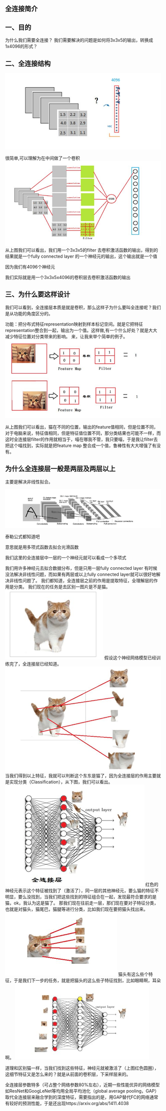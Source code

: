 ## 全连接简介

## 一、目的
为什么我们需要全连接？
我们需要解决的问题是如何将3x3x5的输出，转换成1x4096的形式？

## 二、全连接结构

![title](../../.local/static/2019/2/0/1554025269177.1554025269181.png)

很简单,可以理解为在中间做了一个卷积
![title](../../.local/static/2019/2/0/1554025295887.1554025295888.png)
从上图我们可以看出，我们用一个3x3x5的filter 去卷积激活函数的输出，得到的结果就是一个fully connected layer 的一个神经元的输出，这个输出就是一个值

因为我们有4096个神经元

我们实际就是用一个3x3x5x4096的卷积层去卷积激活函数的输出


## 三、为什么要这样设计

我们可以看到，全连接层本质是就是卷积，那么这样子为什么要叫全连接呢？我们是从功能的角度区分的。

功能：把分布式特征representation映射到样本标记空间。就是它把特征representation整合到一起，输出为一个值。这样做,有一个什么好处？就是大大减少特征位置对分类带来的影响。
来，让我来举个简单的例子。
![title](../../.local/static/2019/2/0/1554025560467.1554025560470.png)


从上图我们可以看出，猫在不同的位置，输出的feature值相同，但是位置不同，对于电脑来说，特征值相同，但是特征值位置不同，那分类结果也可能不一样，而这时全连接层filter的作用就相当于，喵在哪我不管，我只要喵，于是我让filter去把这个喵找到，实际就是把feature map 整合成一个值，鲁棒性有大大增强了有没有。


## 为什么全连接层一般是两层及两层以上

主要是解决非线性拟合。

![title](../../.local/static/2019/2/0/1554025774422.1554025774425.png)

泰勒公式都知道吧

意思就是用多项式函数去拟合光滑函数

我们这里的全连接层中一层的一个神经元就可以看成一个多项式



我们用许多神经元去拟合数据分布，但是只用一层fully connected layer 有时候没法解决非线性问题，而如果有两层或以上fully connected layer就可以很好地解决非线性问题了。
我们都知道，全连接层之前的作用是提取特征，全理解层的作用是分类。
我们现在的任务是去区别一图片是不是猫。
![title](../../.local/static/2019/2/0/1554026397955.1554026397957.png)
假设这个神经网络模型已经训练完了，全连接层已经知道。
![title](../../.local/static/2019/2/0/1554026431790.1554026431790.png)
当我们得到以上特征，我就可以判断这个东东是猫了，因为全连接层的作用主要就是实现分类（Classification），从下图，我们可以看出。
![title](../../.local/static/2019/2/0/1554026467452.1554026467453.png)
红色的神经元表示这个特征被找到了（激活了），同一层的其他神经元，要么猫的特征不明显，要么没找到，当我们把这些找到的特征组合在一起，发现最符合要求的是猫，ok，我认为这是猫了。
那我们现在往前走一层，那们现在要对子特征分类，也就是对猫头，猫尾巴，猫腿等进行分类，比如我们现在要把猫头找出来。
![title](../../.local/static/2019/2/0/1554026516703.1554026516704.png)
猫头有这么些个特征，于是我们下一步的任务，就是把猫头的这么些子特征找到，比如眼睛啊，耳朵啊。
![title](../../.local/static/2019/2/0/1554026542208.1554026542209.png)

道理和区别猫一样，当我们找到这些特征，神经元就被激活了（上图红色圆圈），这细节特征又是怎么来的？就是从前面的卷积层，下采样层来的。

全连接层参数特多（可占整个网络参数80%左右），近期一些性能优异的网络模型如ResNet和GoogLeNet等均用全局平均池化（global average pooling，GAP）取代全连接层来融合学到的深度特征，需要指出的是，用GAP替代FC的网络通常有较好的预测性能，于是还出现https://arxiv.org/abs/1411.4038












